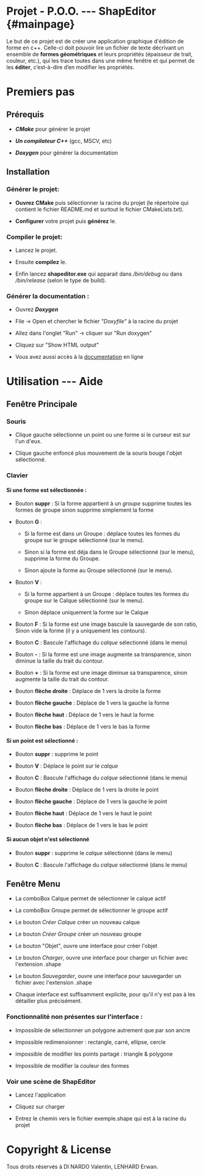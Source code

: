 # Projet - P.O.O. --- ShapEditor {#mainpage}

Le but de ce projet est de créer une application graphique d'édition de forme en c++. Celle-ci doit pouvoir lire un fichier de texte décrivant un ensemble de **formes géométriques** et leurs propriétés (épaisseur de trait, couleur, etc.), qui les trace toutes dans une même fenêtre et qui permet de les **éditer**, c’est-à-dire d’en modifier les propriétés.

# Premiers pas

## Prérequis

-  ***CMake*** pour générer le projet

-  ***Un compilateur C++*** (gcc, MSCV, etc)

-  ***Doxygen*** pour générer la documentation


## Installation

### Générer le projet:

-  **Ouvrez CMake** puis sélectionner la racine du projet (le répertoire qui contient le fichier README.md et surtout le fichier CMakeLists.txt).

-  **Configurer** votre projet puis **générez** le.


### Compiler le projet:

- Lancez le projet.

- Ensuite **compilez** le.

- Enfin lancez **shapeditor.exe** qui apparait dans */bin/debug* ou dans */bin/release* (selon le type de build).


### Générer la documentation :

- Ouvrez ***Doxygen***

- File -> Open et chercher le fichier *"Doxyfile"* à la racine du projet

- Allez dans l'onglet "Run" -> cliquer sur "Run doxygen"

- Cliquez sur "Show HTML output"

- Vous avez aussi accès à la [documentation](https://www.projets.lerwox.com/ShapEditor/doc) en ligne


# Utilisation --- Aide

## Fenêtre Principale

### Souris

- Clique gauche sélectionne un point ou une forme si le curseur est sur l'un d'eux.

- Clique gauche enfoncé plus mouvement de la souris bouge l'objet sélectionné.


### Clavier

#### Si une forme est sélectionnée :

- Bouton **suppr** : Si la forme appartient à un *groupe* supprime toutes les formes de groupe sinon supprime simplement la forme

- Bouton **G** :

  - Si la forme est dans un Groupe : déplace toutes les formes du groupe sur le groupe sélectionné (sur le menu).

  - Sinon si la forme est déja dans le Groupe sélectionné (sur le menu), supprime la forme du Groupe.

  - Sinon ajoute la forme au Groupe sélectionné (sur le menu).

- Bouton **V** : 
  - Si la forme appartient à un Groupe : déplace toutes les formes du groupe sur le Calque sélectionné (sur le menu). 

  - Sinon déplace uniquement la forme sur le Calque

- Bouton **F** : Si la forme est une image bascule la sauvegarde de son ratio, Sinon vide la forme (il y a uniquement les contours).

- Bouton **C** : Bascule l'affichage du *calque* sélectionné (dans le menu)

- Bouton **-** : Si la forme est une image augmente sa transparence, sinon diminue la taille du trait du contour.

- Bouton **+** : Si la forme est une image diminue sa transparence, sinon augmente la taille du trait du contour.

- Bouton **flèche droite** : Déplace de 1 vers la droite la forme

- Bouton **flèche gauche** : Déplace de 1 vers la gauche la forme

- Bouton **flèche haut** : Déplace de 1 vers le haut la forme

- Bouton **flèche bas** : Déplace de 1 vers le bas la forme


#### Si un point est sélectionné :

- Bouton **suppr** : supprime le point

- Bouton **V** : Déplace le point sur le *calque*

- Bouton **C** : Bascule l'affichage du *calque* sélectionné (dans le menu)

- Bouton **flèche droite** : Déplace de 1 vers la droite le point

- Bouton **flèche gauche** : Déplace de 1 vers la gauche le point

- Bouton **flèche haut** : Déplace de 1 vers le haut le point

- Bouton **flèche bas** : Déplace de 1 vers le bas le point


#### Si aucun objet n'est sélectionné

- Bouton **suppr** : supprime le *calque* sélectionné (dans le menu)

- Bouton **C** : Bascule l'affichage du *calque* sélectionné (dans le menu)


## Fenêtre Menu

- La comboBox Calque permet de sélectionner le calque actif

- La comboBox Groupe permet de sélectionner le groupe actif

- Le bouton *Créer Calque* créer un nouveau calque

- Le bouton *Créer Groupe* créer un nouveau groupe

- Le bouton "Objet", ouvre une interface pour créer l'objet

- Le bouton *Charger*, ouvre une interface pour charger un fichier avec l'extension .shape

- Le bouton *Sauvegarder*, ouvre une interface pour sauvegarder un fichier avec l'extension .shape

- Chaque interface est suffisamment explicite, pour qu'il n'y est pas à les détailler plus précisément.


### Fonctionnalité non présentes sur l'interface :

- Impossible de sélectionner un polygone autrement que par son ancre

- Impossible redimensionner : rectangle, carré, ellipse, cercle

- impossible de modifier les points partagé : triangle & polygone

- Impossible de modifier la couleur des formes


### Voir une scène de ShapEditor
- Lancez l'application

- Cliquez sur charger

- Entrez le chemin vers le fichier exemple.shape qui est à la racine du projet

# Copyright & License

Tous droits réservés à DI NARDO Valentin, LENHARD Erwan.